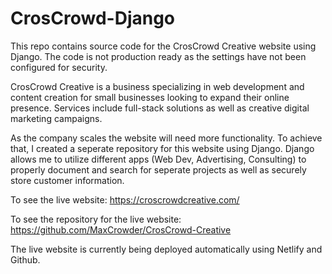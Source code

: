 # CrosCrowd-Django

This repo contains source code for the CrosCrowd Creative website using Django. The code is not production ready as the settings have not been configured for security.

CrosCrowd Creative is a business specializing in web development and content creation for small businesses looking to expand their online presence. Services include full-stack solutions as well as creative digital marketing campaigns.

As the company scales the website will need more functionality. To achieve that, I created a seperate repository for this website using Django. Django allows me to utilize different apps (Web Dev, Advertising, Consulting) to properly document and search for seperate projects as well as securely store customer information.

To see the live website: https://croscrowdcreative.com/

To see the repository for the live website: https://github.com/MaxCrowder/CrosCrowd-Creative

The live website is currently being deployed automatically using Netlify and Github.
